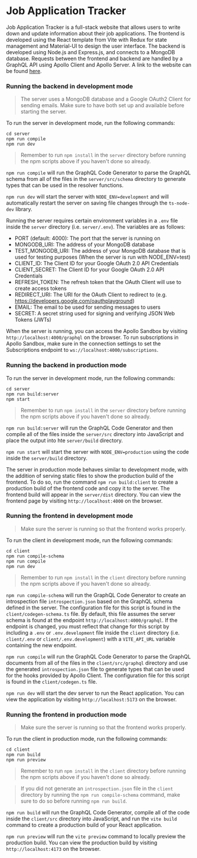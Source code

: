 # Job Application Tracker

Job Application Tracker is a full-stack website that allows users to write down and update information about their job applications. The frontend is developed using the React template from Vite with Redux for state management and Material-UI to design the user interface. The backend is developed using Node.js and Express.js, and connects to a MongoDB database. Requests between the frontend and backend are handled by a GraphQL API using Apollo Client and Apollo Server. A link to the website can be found [here](https://job-application-tracker-auje.onrender.com).

### Running the backend in development mode

> The server uses a MongoDB database and a Google OAuth2 Client for sending emails. Make sure to have both set up and available before starting the server.

To run the server in development mode, run the following commands:

```
cd server
npm run compile
npm run dev
```

> Remember to run `npm install` in the `server` directory before running the npm scripts above if you haven't done so already.

`npm run compile` will run the GraphQL Code Generator to parse the GraphQL schema from all of the files in the `server/src/schema` directory to generate types that can be used in the resolver functions.

`npm run dev` will start the server with `NODE_ENV=development` and will automatically restart the server on saving file changes through the `ts-node-dev` library.

Running the server requires certain environment variables in a `.env` file inside the `server` directory (i.e. `server/.env`). The variables are as follows:

- PORT (default: 4000): The port that the server is running on
- MONGODB_URI: The address of your MongoDB database
- TEST_MONGODB_URI: The address of your MongoDB database that is used for testing purposes (When the server is run with NODE_ENV=test)
- CLIENT_ID: The Client ID for your Google OAuth 2.0 API Credentials
- CLIENT_SECRET: The Client ID for your Google OAuth 2.0 API Credentials
- REFRESH_TOKEN: The refresh token that the OAuth Client will use to create access tokens
- REDIRECT_URI: The URI for the OAuth Client to redirect to (e.g. https://developers.google.com/oauthplayground)
- EMAIL: The email to be used for sending messages to users
- SECRET: A secret string used for signing and verifying JSON Web Tokens (JWTs)

When the server is running, you can access the Apollo Sandbox by visiting `http://localhost:4000/graphql` on the browser. To run subscriptions in Apollo Sandbox, make sure in the connection settings to set the Subscriptions endpoint to `ws://localhost:4000/subscriptions`.

### Running the backend in production mode

To run the server in development mode, run the following commands:

```
cd server
npm run build:server
npm start
```

> Remember to run `npm install` in the `server` directory before running the npm scripts above if you haven't done so already.

`npm run build:server` will run the GraphQL Code Generator
and then compile all of the files inside the `server/src` directory into JavaScript and place the output into hte `server/build` directory.

`npm run start` will start the server with `NODE_ENV=production` using the code inside the `server/build` directory.

The server in production mode behaves similar to development mode, with the addition of serving static files to show the production build of the frontend. To do so, run the command `npm run build:client` to create a production build of the frontend code and copy it to the server. The frontend build will appear in the `server/dist` directory. You can view the frontend page by visiting `http://localhost:4000` on the browser.

### Running the frontend in development mode

> Make sure the server is running so that the frontend works properly.

To run the client in development mode, run the following commands:

```
cd client
npm run compile-schema
npm run compile
npm run dev
```

> Remember to run `npm install` in the `client` directory before running the npm scripts above if you haven't done so already.

`npm run compile-schema` will run the GraphQL Code Generator to create an introspection file `introspection.json` based on the GraphQL schema defined in the server. The configuration file for this script is found in the `client/codegen-schema.ts` file. By default, this file assumes the server schema is found at the endpoint `http://localhost:4000/graphql`. If the endpoint is changed, you must reflect that change for this script by including a `.env` or `.env.development` file inside the `client` directory (i.e. `client/.env` or `client/.env.development`) with a `VITE_API_URL` variable containing the new endpoint.

`npm run compile` will run the GraphQL Code Generator to parse the GraphQL documents from all of the files in the `client/src/graphql` directory and use the generated `introspection.json` file to generate types that can be used for the hooks provided by Apollo Client. The configuration file for this script is found in the `client/codegen.ts` file.

`npm run dev` will start the dev server to run the React application. You can view the application by visiting `http://localhost:5173` on the browser.

### Running the frontend in production mode

> Make sure the server is running so that the frontend works properly.

To run the client in production mode, run the following commands:

```
cd client
npm run build
npm run preview
```

> Remember to run `npm install` in the `client` directory before running the npm scripts above if you haven't done so already.

> If you did not generate an `introspection.json` file in the `client` directory by running the `npm run compile-schema` command, make sure to do so before running `npm run build`.

`npm run build` will run the GraphQL Code Generator, compile all of the code inside the `client/src` directory into JavaScript, and run the `vite build` command to create a production build of your React application.

`npm run preview` will run the `vite preview` command to locally preview the production build. You can view the production build by visiting `http://localhost:4173` on the browser.
